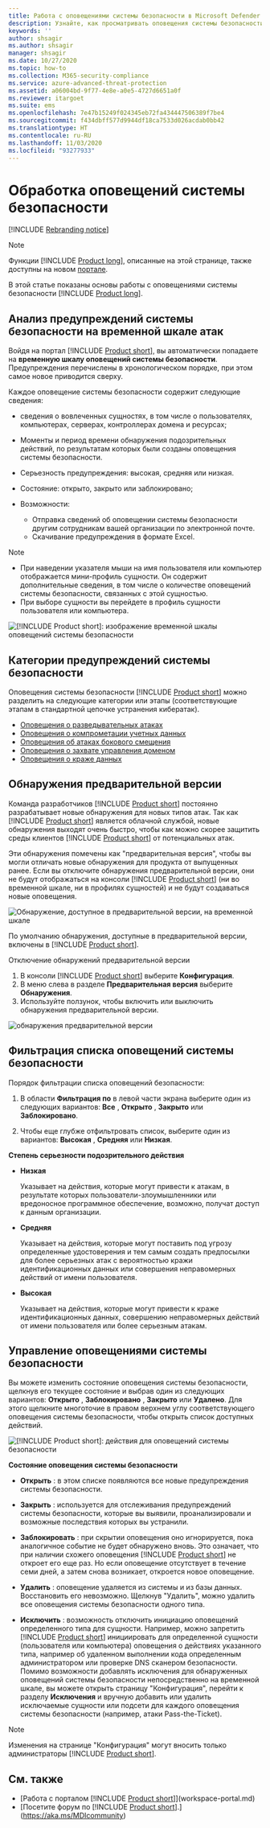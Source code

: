 ```yaml
---
title: Работа с оповещениями системы безопасности в Microsoft Defender для удостоверений
description: Узнайте, как просматривать оповещения системы безопасности, выданные Microsoft Defender для удостоверений
keywords: ''
author: shsagir
ms.author: shsagir
manager: shsagir
ms.date: 10/27/2020
ms.topic: how-to
ms.collection: M365-security-compliance
ms.service: azure-advanced-threat-protection
ms.assetid: a06004bd-9f77-4e8e-a0e5-4727d6651a0f
ms.reviewer: itargoet
ms.suite: ems
ms.openlocfilehash: 7e47b15249f024345eb72fa434447506389f7be4
ms.sourcegitcommit: f434dbff577d9944df18ca7533d026acdab0bb42
ms.translationtype: HT
ms.contentlocale: ru-RU
ms.lasthandoff: 11/03/2020
ms.locfileid: "93277933"
---
```

# <a name="working-with-security-alerts"></a>Обработка оповещений системы безопасности

[!INCLUDE [Rebranding notice](includes/rebranding.md)]

> [!NOTE]
> Функции [!INCLUDE [Product long](includes/product-long.md)], описанные на этой странице, также доступны на новом [портале](https://portal.cloudappsecurity.com).

В этой статье показаны основы работы с оповещениями системы безопасности [!INCLUDE [Product long](includes/product-long.md)].

<a name="review-suspicious-activities-on-the-attack-time-line"></a>

## <a name="review-security-alerts-on-the-attack-timeline"></a>Анализ предупреждений системы безопасности на временной шкале атак 

Войдя на портал [!INCLUDE [Product short](includes/product-short.md)], вы автоматически попадаете на **временную шкалу оповещений системы безопасности**. Предупреждения перечислены в хронологическом порядке, при этом самое новое приводится сверху.

Каждое оповещение системы безопасности содержит следующие сведения:

- сведения о вовлеченных сущностях, в том числе о пользователях, компьютерах, серверах, контроллерах домена и ресурсах;

- Моменты и период времени обнаружения подозрительных действий, по результатам которых были созданы оповещения системы безопасности.
- Серьезность предупреждения: высокая, средняя или низкая.
- Состояние: открыто, закрыто или заблокировано;
- Возможности:
  - Отправка сведений об оповещении системы безопасности другим сотрудникам вашей организации по электронной почте.
  - Скачивание предупреждения в формате Excel.

> [!NOTE]
>
> - При наведении указателя мыши на имя пользователя или компьютер отображается мини-профиль сущности. Он содержит дополнительные сведения, в том числе о количестве оповещений системы безопасности, связанных с этой сущностью.
> - При выборе сущности вы перейдете в профиль сущности пользователя или компьютера.

![[!INCLUDE [Product short](includes/product-short.md)]: изображение временной шкалы оповещений системы безопасности](media/sa-timeline.png)

## <a name="security-alert-categories"></a>Категории предупреждений системы безопасности

Оповещения системы безопасности [!INCLUDE [Product short](includes/product-short.md)] можно разделить на следующие категории или этапы (соответствующие этапам в стандартной цепочке устранения кибератак).

- [Оповещения о разведывательных атаках](reconnaissance-alerts.md)
- [Оповещения о компрометации учетных данных](compromised-credentials-alerts.md)
- [Оповещения об атаках бокового смещения](lateral-movement-alerts.md)
- [Оповещения о захвате управления доменом](domain-dominance-alerts.md)
- [Оповещения о краже данных](exfiltration-alerts.md)

## <a name="preview-detections"></a>Обнаружения предварительной версии <a name="preview-detections"></a>

Команда разработчиков [!INCLUDE [Product short](includes/product-short.md)] постоянно разрабатывает новые обнаружения для новых типов атак. Так как [!INCLUDE [Product short](includes/product-short.md)] является облачной службой, новые обнаружения выходят очень быстро, чтобы как можно скорее защитить среды клиентов [!INCLUDE [Product short](includes/product-short.md)] от потенциальных атак.

Эти обнаружения помечены как "предварительная версия", чтобы вы могли отличать новые обнаружения для продукта от выпущенных ранее. Если вы отключите обнаружения предварительной версии, они не будут отображаться на консоли [!INCLUDE [Product short](includes/product-short.md)] (ни во временной шкале, ни в профилях сущностей) и не будут создаваться новые оповещения.

![Обнаружение, доступное в предварительной версии, на временной шкале](media/preview-detection-in-timeline.png)

По умолчанию обнаружения, доступные в предварительной версии, включены в [!INCLUDE [Product short](includes/product-short.md)].

Отключение обнаружений предварительной версии

1. В консоли [!INCLUDE [Product short](includes/product-short.md)] выберите **Конфигурация**.
1. В меню слева в разделе **Предварительная версия** выберите **Обнаружения**.
1. Используйте ползунок, чтобы включить или выключить обнаружения предварительной версии.

![обнаружения предварительной версии](media/preview-detections.png)

## <a name="filter-security-alerts-list"></a>Фильтрация списка оповещений системы безопасности

Порядок фильтрации списка оповещений безопасности:

1. В области **Фильтрация по** в левой части экрана выберите один из следующих вариантов: **Все** , **Открыто** , **Закрыто** или **Заблокировано**.

1. Чтобы еще глубже отфильтровать список, выберите один из вариантов: **Высокая** , **Средняя** или **Низкая**.

**Степень серьезности подозрительного действия**

- **Низкая**

    Указывает на действия, которые могут привести к атакам, в результате которых пользователи-злоумышленники или вредоносное программное обеспечение, возможно, получат доступ к данным организации.

- **Средняя**

    Указывает на действия, которые могут поставить под угрозу определенные удостоверения и тем самым создать предпосылки для более серьезных атак с вероятностью кражи идентификационных данных или совершения неправомерных действий от имени пользователя.

- **Высокая**

    Указывает на действия, которые могут привести к краже идентификационных данных, совершению неправомерных действий от имени пользователя или более серьезным атакам.

## <a name="managing-security-alerts"></a>Управление оповещениями системы безопасности

Вы можете изменить состояние оповещения системы безопасности, щелкнув его текущее состояние и выбрав один из следующих вариантов: **Открыто** , **Заблокировано** , **Закрыто** или **Удалено**.
Для этого щелкните многоточие в правом верхнем углу соответствующего оповещения системы безопасности, чтобы открыть список доступных действий.

![[!INCLUDE [Product short](includes/product-short.md)]: действия для оповещений системы безопасности](media/sa-actions.png)

**Состояние оповещения системы безопасности**

- **Открыть** : в этом списке появляются все новые предупреждения системы безопасности.

- **Закрыть** : используется для отслеживания предупреждений системы безопасности, которые вы выявили, проанализировали и возможные последствия которых вы устранили.

- **Заблокировать** : при скрытии оповещения оно игнорируется, пока аналогичное событие не будет обнаружено вновь. Это означает, что при наличии схожего оповещения [!INCLUDE [Product short](includes/product-short.md)] не откроет его еще раз. Но если оповещение отсутствует в течение семи дней, а затем снова возникает, откроется новое оповещение.

- **Удалить** : оповещение удаляется из системы и из базы данных. Восстановить его невозможно. Щелкнув "Удалить", можно удалить все оповещения системы безопасности одного типа.

- **Исключить** : возможность отключить инициацию оповещений определенного типа для сущности. Например, можно запретить [!INCLUDE [Product short](includes/product-short.md)] инициировать для определенной сущности (пользователя или компьютера) оповещения о действиях указанного типа, например об удаленном выполнении кода определенным администратором или проверке DNS сканером безопасности. Помимо возможности добавлять исключения для обнаруженных оповещений системы безопасности непосредственно на временной шкале, вы можете открыть страницу "Конфигурация", перейти к разделу **Исключения** и вручную добавить или удалить исключаемые сущности или подсети для каждого оповещения системы безопасности (например, атаки Pass-the-Ticket).

> [!NOTE]
> Изменения на странице "Конфигурация" могут вносить только администраторы [!INCLUDE [Product short](includes/product-short.md)].

## <a name="see-also"></a>См. также

- [Работа с порталом [!INCLUDE [Product short](includes/product-short.md)]](workspace-portal.md)
- [Посетите форум по [!INCLUDE [Product short](includes/product-short.md)].](https://aka.ms/MDIcommunity)
